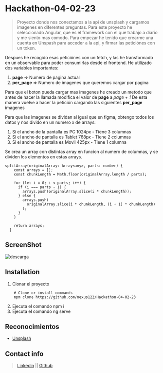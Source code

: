 # Hackathon-04-02-23

>Proyecto donde nos conectamos a la api de unsplash y cargamos imagenes en diferentes preguntas.
Para este proyecto he seleccionado Angular, que es el framework con el que trabajo a diario y me siento mas comodo.
Para empezar he tenido que crearme una cuenta en Unspash para acceder a la api, y firmar las peticiónes con un token.

Despues he recogido esas peticiónes con un fetch, y las he transformado en un observable para poder consumirlas desde el frontend.
He utilizado dos variables importantes:
1. **page** => Numero de pagina actual
2. **per_page** => Numero de imagenes que queremos cargar por pagina

Para que el boton pueda cargar mas imagenes he creado un metodo que antes de hacer la llamada modifica el valor de **page** a *page + 1*
De esta manera vuelve a hacer la petición cargando las siguientes **per_page** imagenes

Para que las imagenes se dividan al igual que en figma, obtengo todos los datos y nos divido en un numero x de arrays:
1. Si el ancho de la pantalla es PC 1024px - Tiene 3 columnas
2. Si el ancho de pantalla es Tablet 768px - Tiene 2 columnas 
3. Si el ancho de pantalla es Movil 425px  - Tiene 1 columna

Se crea un array con distintas array en funcion al numero de columnas, y se dividen los elementos en estas arrays.
``` TS
splitArray(originalArray: Array<any>, parts: number) {
    const arrays = [];
    const chunkLength = Math.floor(originalArray.length / parts);

    for (let i = 0; i < parts; i++) {
      if (i === parts - 1) {
        arrays.push(originalArray.slice(i * chunkLength));
      } else {
        arrays.push(
          originalArray.slice(i * chunkLength, (i + 1) * chunkLength)
        );
      }
    }

    return arrays;
  }
```

## ScreenShot
![descarga](https://user-images.githubusercontent.com/22988550/216824487-60c876a3-5a67-4842-ad17-ff47de346a40.jpg)

## Installation
1. Clonar el proyecto
```shell
    # Clone or install commands
    npm clone https://github.com/nexus122/Hackathon-04-02-23
```
2. Ejecuta el comando npm i
3. Ejecuta el comando ng serve
## Reconocimientos 
- [Unsplash](https://unsplash.com/es)

## Contact info
> [Linkedin](https://www.linkedin.com/in/jromero-frontend-developer/) || [Github](https://github.com/nexus122)

